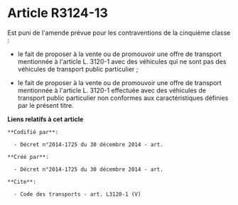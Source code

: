 # Article R3124-13

Est puni de l'amende prévue pour les contraventions de la cinquième classe :

- le fait de proposer à la vente ou de promouvoir une offre de transport mentionnée à l'article L. 3120-1 avec des véhicules
qui ne sont pas des véhicules de transport public particulier ;

- le fait de proposer à la vente ou de promouvoir une offre de transport mentionnée à l'article L. 3120-1 effectuée avec des
véhicules de transport public particulier non conformes aux caractéristiques définies par le présent titre.

**Liens relatifs à cet article**

	**Codifié par**:

	  - Décret n°2014-1725 du 30 décembre 2014 - art.

	**Créé par**:

	  - Décret n°2014-1725 du 30 décembre 2014 - art.

	**Cite**:

	  - Code des transports - art. L3120-1 (V)
